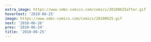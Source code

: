 ```yaml
---
extra_image: https://www.smbc-comics.com/comics/20100625after.gif
hovertext: '2010-06-25'
image: https://www.smbc-comics.com/comics/20100625.gif
next: '2010-06-26'
prev: '2010-06-24'
title: '2010-06-25'
---
```

